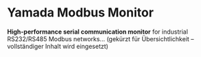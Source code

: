 # Yamada Modbus Monitor

**High-performance serial communication monitor** for industrial RS232/RS485 Modbus networks...
(gekürzt für Übersichtlichkeit – vollständiger Inhalt wird eingesetzt)

<!-- Trigger build -->
